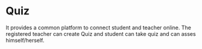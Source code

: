 # Quiz
It provides a common platform to connect student and teacher online. The registered teacher can create Quiz and student can take quiz and can asses himself/herself.
